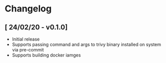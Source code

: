 # Changelog

## [ 24/02/20 - v0.1.0]
* Initial release
* Supports passing command and args to trivy binary installed on system via pre-commit
* Supports building docker iamges
